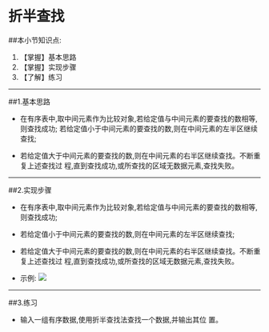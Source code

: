 # 折半查找
##本小节知识点:
1. 【掌握】基本思路
2. 【掌握】实现步骤
3. 【了解】练习

---

##1.基本思路
- 在有序表中,取中间元素作为比较对象,若给定值与中间元素的要查找的数相等,则查找成功;
若给定值小于中间元素的要查找的数,则在中间元素的左半区继续查找;

- 若给定值大于中间元素的要查找的数,则在中间元素的右半区继续查找。不断重复上述查找过 程,直到查找成功,或所查找的区域无数据元素,查找失败。
---

##2.实现步骤
- 在有序表中,取中间元素作为比较对象,若给定值与中间元素的要查找的数相等,则查找成功;
- 若给定值小于中间元素的要查找的数,则在中间元素的左半区继续查找;
- 若给定值大于中间元素的要查找的数,则在中间元素的右半区继续查找。不断重复上述查找过 程,直到查找成功,或所查找的区域无数据元素,查找失败。

- 示例:
![](http://7xj0kx.com1.z0.glb.clouddn.com/1-12030111433L55.jpg)

---

##3.练习
- 输入一组有序数据,使用折半查找法查找一个数据,并输出其位 置。
```
```
